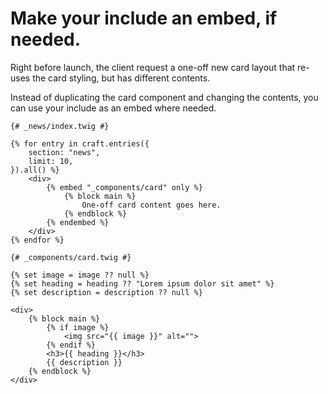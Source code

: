 # Make your include an embed, if needed.

Right before launch, the client request a one-off new card layout that re-uses the card styling, but has different contents.

Instead of duplicating the card component and changing the contents, you can use your include as an embed where needed.

```twig
{# _news/index.twig #}

{% for entry in craft.entries({
    section: "news",
    limit: 10,
}).all() %}
    <div>
        {% embed "_components/card" only %}
            {% block main %}
                One-off card content goes here.
            {% endblock %}
        {% endembed %}
    </div>
{% endfor %}
```

```twig
{# _components/card.twig #}

{% set image = image ?? null %}
{% set heading = heading ?? "Lorem ipsum dolor sit amet" %}
{% set description = description ?? null %}

<div>
    {% block main %}
        {% if image %}
            <img src="{{ image }}" alt="">
        {% endif %}
        <h3>{{ heading }}</h3>
        {{ description }}
    {% endblock %}
</div>
```

